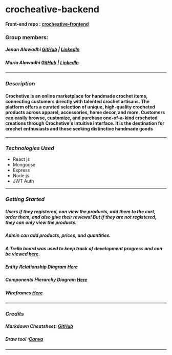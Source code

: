 # crocheative-backend
#### Front-end repo : [crocheative-frontend](https://github.com/maria0alawadhi/crocheative-frontend)

### Group members:

##### Jenan Alawadhi [GitHub](https://github.com/jenanalawadhi1) | [LinkedIn](https://www.linkedin.com/in/jenan-alawadhi//)

##### Maria Alawadhi [GitHub](https://github.com/maria0alawadhi) | [LinkedIn](https://www.linkedin.com/in/marya-alawadhi/)

---

### **_Description_**

#### Crochetive is an online marketplace for handmade crochet items, connecting customers directly with talented crochet artisans. The platform offers a curated selection of unique, high-quality crocheted products across apparel, accessories, home decor, and more. Customers can easily browse, customize, and purchase one-of-a-kind crocheted creations through Crochetive's intuitive interface. It is the destination for crochet enthusiasts and those seeking distinctive handmade goods

---

### **_Technologies Used_**

- React js
- Mongoose
- Express
- Node js
- JWT Auth

---

### **_Getting Started_**


##### Users if they registered, can view the products, add them to the cart, order them, and also give their reviews! But if they are not registered, they can only view the products.

#####  Admin can add products, prices, and quantities.

##### A Trello board was used to keep track of development progress and can be viewed [here](https://trello.com/b/EUQNvHfp/hotel-project).

##### Entity Relationship Diagram [Here](https://www.canva.com/design/DAGJmiMBaoQ/b-ww6jXGDT_mDnCM0x5SfQ/edit?utm_content=DAGJmiMBaoQ&utm_campaign=designshare&utm_medium=link2&utm_source=sharebutton)
##### Components Hierarchy Diagram [Here](https://www.canva.com/design/DAGJ5I7FmKc/3lBERCmkhgScyOALwObomw/edit?utm_content=DAGJ5I7FmKc&utm_campaign=designshare&utm_medium=link2&utm_source=sharebutton)
##### Wireframes [Here](https://www.canva.com/design/DAGJmWeh_O4/bWPaVnBbFH15WtfrqXVsKg/edit)
<!-- ##### a Draw.io diagram was used to illustrate the Entity Relationship Diagram (ERD) for the job application system project and can be viewed [here](https://www.canva.com/). -->

---

### **_Credits_**

##### Markdown Cheatsheet: [GitHub](https://guides.github.com/pdfs/markdown-cheatsheet-online.pdf)

##### Draw tool :[Canva](https://www.canva.com/)

---
